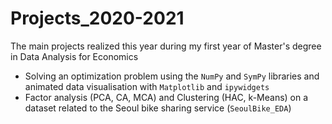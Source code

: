 # Projects_2020-2021
The main projects realized this year during my first year of Master's degree in Data Analysis for Economics

  - Solving an optimization problem using the `NumPy` and `SymPy` libraries and animated data visualisation with `Matplotlib` and `ipywidgets`
  - Factor analysis (PCA, CA, MCA) and Clustering (HAC, k-Means) on a dataset related to the Seoul bike sharing service (`SeoulBike_EDA`)
